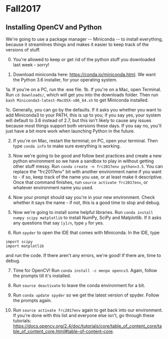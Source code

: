 # Fall2017

## Installing OpenCV and Python
We're going to use a package manager -- Miniconda -- to install everything, because it streamlines things and makes it easier to keep track of the versions of stuff. 

0. You're allowed to keep or get rid of the python stuff you downloaded last week - sorry! 

1. Download miniconda here: https://conda.io/miniconda.html. We want the Python 3.6 installer, for your operating system. 

 1a. If you're on a PC, run the .exe file. 
 1b. If you're on a Mac, open Terminal. Run `cd Downloads/`, which will get you into the downloads folder. Then run `bash Miniconda3-latest-MacOSX-x86_64.sh` to get Miniconda installed. 
  
 1c. Generally, you can go by the defaults. If it asks you whether you want to add Miniconda3 to your PATH, this is up to you; if you say yes, your system will default to 3.6 instead of 2.7, but this isn't likely to cause any issues because most things support both versions these days. If you say no, you'll just have a bit more work when launching Python in the future. 
  
2. If you're on Mac, restart the terminal; on PC, open your terminal. Then type `conda info` to make sure everything is working. 

3. Now we're going to be good and follow best practices and create a new python environment so we have a sandbox to play in without getting other stuff messy. Run `conda create -n frc2017env python=3.5`. You can replace the "frc2017env" bit with another environment name if you want to - if so, keep track of the name you use, or at least make it descriptive. Once that command finishes, run `source activate frc2017env`, or whatever environment name you used. 

4. Now your prompt should say you're in your new environment. Check whether it says the name - if not, this is a good time to stop and debug. 

5. Now we're going to install some helpful libraries. Run `conda install numpy scipy matplotlib` to install NumPy, SciPy and Matplotlib. If it asks any questions that say `[y]/n`, type `y` for yes. 

6. Run `spyder` to open the IDE that comes with Miniconda. In the IDE, type 
```import numpy
import scipy
import matplotlib
```
and run the code. If there aren't any errors, we're good! If there are, time to debug. 

7. Time for OpenCV! Run `conda install -c menpo opencv3`. Again, follow the prompts till it's installed. 

8. Run `source deactivate` to leave the conda environment for a bit. 

9. Run `conda update spyder` so we get the latest version of spyder. Follow the prompts again. 

10. Run `source activate frc2017env` again to get back into our environment. If you're done with this list and everyone else isn't, go through these tutorials: https://docs.opencv.org/2.4/doc/tutorials/core/table_of_content_core/table_of_content_core.html#table-of-content-core. 
